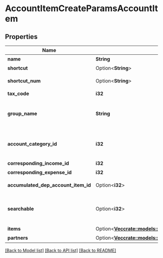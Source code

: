 # AccountItemCreateParamsAccountItem

## Properties

Name | Type | Description | Notes
------------ | ------------- | ------------- | -------------
**name** | **String** | 勘定科目名 (30文字以内) | 
**shortcut** | Option<**String**> | ショートカット1 (20文字以内) | [optional]
**shortcut_num** | Option<**String**> | ショートカット2(勘定科目コード)(20文字以内) | [optional]
**tax_code** | **i32** | 税区分コード | 
**group_name** | **String** | 決算書表示名（小カテゴリー） Selectablesフォーム用選択項目情報エンドポイント(account_groups.name)で取得可能です | 
**account_category_id** | **i32** | 勘定科目カテゴリーID Selectablesフォーム用選択項目情報エンドポイント(account_groups.account_category_id)で取得可能です | 
**corresponding_income_id** | **i32** | 収入取引相手勘定科目ID | 
**corresponding_expense_id** | **i32** | 支出取引相手勘定科目ID | 
**accumulated_dep_account_item_id** | Option<**i32**> | 減価償却累計額勘定科目ID（法人のみ利用可能） | [optional]
**searchable** | Option<**i32**> | 検索可能:2, 検索不可：3(登録時未指定の場合は2で登録されます。更新時未指定の場合はsearchableは変更されません。) | [optional]
**items** | Option<[**Vec<crate::models::AccountItemCreateParamsAccountItemItemsInner>**](accountItemCreateParams_account_item_items_inner.md)> | 品目 | [optional]
**partners** | Option<[**Vec<crate::models::AccountItemCreateParamsAccountItemItemsInner>**](accountItemCreateParams_account_item_items_inner.md)> | 取引先 | [optional]

[[Back to Model list]](../README.md#documentation-for-models) [[Back to API list]](../README.md#documentation-for-api-endpoints) [[Back to README]](../README.md)


